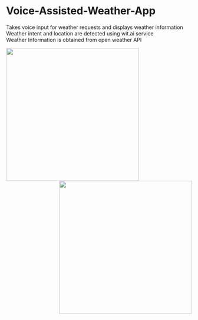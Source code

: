 # Voice-Assisted-Weather-App
Takes voice input for weather requests and displays weather information  
Weather intent and location are detected using wit.ai service  
Weather Information is obtained from open weather API

<a href="url"><img src="https://s3.amazonaws.com/poly-screenshots.angel.co/Project/22/464549/65b1a9813e6b6cb34f365a77c183fc93-original.png" align="left" width="360" ></a>

<a href="url"><img src="https://s3.amazonaws.com/poly-screenshots.angel.co/Project/22/464549/90e0f35e65039effa409adfaa275da8c-original.png" align="right" width="360" ></a>

